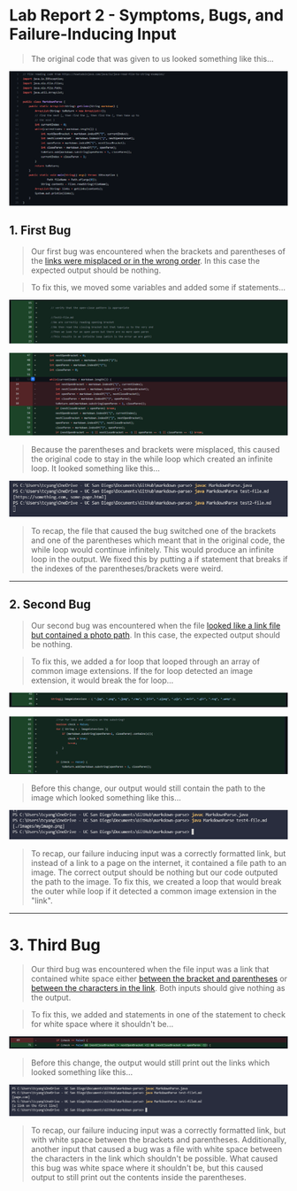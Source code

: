 # Lab Report 2 - Symptoms, Bugs, and Failure-Inducing Input

>The original code that was given to us looked something like this...

![original code](Lab-Report-2-Photos\Original-Code.png)

## 1. First Bug

>Our first bug was encountered when the brackets and parentheses of the [links were misplaced or in the wrong order](https://github.com/tylercyang/markdown-parse/commit/e0c420283b9135bd54b1879b552ebdd6e754abab#diff-c1ee2d48f5f64b4463a98907818b5846f49cc9dd67f88882a8b551106ec320fb). In this case the expected output should be nothing. 

>To fix this, we moved some variables and added some if statements...

![bug 1 photo 1](Lab-Report-2-Photos\bug-1-photo-1.png)

![bug 1 photo 2](Lab-Report-2-Photos\bug-1-photo-2.png)

> Because the parentheses and brackets were misplaced, this caused the original code to stay in the while loop which created an infinite loop. It looked something like this...

![bug 1 photo 3](Lab-Report-2-Photos\bug-1-photo-3.png)

>To recap, the file that caused the bug switched one of the brackets and one of the parentheses which meant that in the original code, the while loop would continue infinitely. This would produce an infinite loop in the output. We fixed this by putting a if statement that breaks if the indexes of the parentheses/brackets were weird.

---

## 2. Second Bug

>Our second bug was encountered when the file [looked like a link file but contained a photo path](https://github.com/tylercyang/markdown-parse/commit/e0c420283b9135bd54b1879b552ebdd6e754abab#diff-8b79fb9106da4293b8fbbe72b2e0ccabcd0fa4ed999cedb59be79e4f2b3f9674). In this case, the expected output should be nothing. 

>To fix this, we added a for loop that looped through an array of common image extensions. If the for loop detected an image extension, it would break the for loop...

![bug 2 photo 2](Lab-Report-2-Photos\bug-2-photo-2.png)

![bug 2 photo 3](Lab-Report-2-Photos\bug-2-photo-3.png)

>Before this change, our output would still contain the path to the image which looked something like this...

![bug 2 photo 1](Lab-Report-2-Photos\bug-2-photo-1.png)

>To recap, our failure inducing input was a correctly formatted link, but instead of a link to a page on the internet, it contained a file path to an image. The correct output should be nothing but our code outputed the path to the image. To fix this, we created a loop that would break the outer while loop if it detected a common image extension in the "link".

---

# 3. Third Bug

> Our third bug was encountered when the file input was a link that contained white space either [between the bracket and parentheses](https://github.com/tylercyang/markdown-parse/commit/766ea47a3d1b5780635c507822599cc46614442a#diff-ed50ab3296d5413774c20fffeb1db53b1616553ca467a23f5b0580c2cec4c431) or [between the characters in the link](https://github.com/tylercyang/markdown-parse/commit/766ea47a3d1b5780635c507822599cc46614442a#diff-405a2041d351aaf3508b50349c600a460b24bda14d822281df19663894148396). Both inputs should give nothing as the output. 

>To fix this, we added and statements in one of the statement to check for white space where it shouldn't be...

![bug 3 photo 1](Lab-Report-2-Photos\bug-3-photo-1.png)

>Before this change, the output would still print out the links which looked something like this...

![bug 3 photo 2](Lab-Report-2-Photos\bug-3-photo-2.png)

>To recap, our failure inducing input was a correctly formatted link, but with white space between the brackets and parentheses. Additionally, another input that caused a bug was a file with white space between the characters in the link which shouldn't be possible. What caused this bug was white space where it shouldn't be, but this caused output to still print out the contents inside the parentheses.